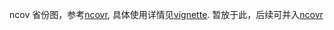 ncov 省份图，参考[ncovr](https://github.com/pzhaonet/ncovr), 具体使用详情见[vignette](https://yiluheihei.github.io/ncovmap/articles/Introduction.html). 暂放于此，后续可并入[ncovr](https://github.com/pzhaonet/ncovr)
